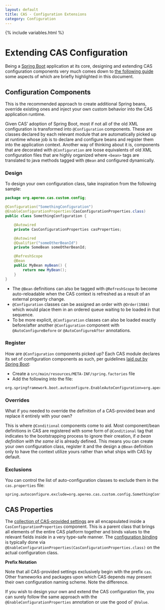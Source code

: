 ```yaml
---
layout: default
title: CAS - Configuration Extensions
category: Configuration
---
```


{% include variables.html %}

# Extending CAS Configuration

Being a [Spring Boot](https://github.com/spring-projects/spring-boot) application at its core, designing and extending CAS configuration components very much comes down to [the following guide](https://docs.spring.io/spring-boot/docs/current/reference/html/boot-features-developing-auto-configuration.html) some aspects of which are briefly highlighted in this document.

## Configuration Components

This is the recommended approach to create additional Spring beans, override existing ones and inject your own custom behavior into the CAS application runtime.

Given CAS’ adoption of Spring Boot, most if not all of the old XML configuration is transformed into `@Configuration` components. These are classes declared by each relevant module that are automatically picked up at runtime whose job is to declare and configure beans and register them into the application context. Another way of thinking about it is, components that are decorated with `@Configuration` are loose equivalents of old XML configuration files that are highly organized where `<bean>` tags are translated to java methods tagged with `@Bean` and configured dynamically.

### Design

To design your own configuration class, take inspiration from the following sample:

```java
package org.apereo.cas.custom.config;

@Configuration("SomethingConfiguration")
@EnableConfigurationProperties(CasConfigurationProperties.class)
public class SomethingConfiguration {

    @Autowired
    private CasConfigurationProperties casProperties;

    @Autowired
    @Qualifier("someOtherBeanId")
    private SomeBean someOtherBeanId;

    @RefreshScope
    @Bean
    public MyBean myBean() {
        return new MyBean();
    }
} 
```

- The `@Bean` definitions can also be tagged with `@RefreshScope` to become auto-reloadable when the CAS context is refreshed as a result of an external property change.
- `@Configuration` classes can be assigned an order with `@Order(1984)` which would place them in an ordered queue waiting to be loaded in that sequence.
- To be more explicit, `@Configuration` classes can also be loaded exactly before/after another `@Configuration` component with `@AutoConfigureBefore` or `@AutoConfigureAfter` annotations.

### Register

How are `@Configuration` components picked up? Each CAS module declares its set of configuration components as such, per guidelines [laid out by Spring Boot](https://docs.spring.io/spring-boot/docs/current/reference/html/boot-features-developing-auto-configuration.html):

- Create a `src/main/resources/META-INF/spring.factories` file
- Add the following into the file:

```properties
org.springframework.boot.autoconfigure.EnableAutoConfiguration=org.apereo.cas.custom.config.SomethingConfiguration
```

### Overrides

What if you needed to override the definition of a CAS-provided bean and replace it entirely with your own?

This is where `@Conditional` components come to aid. Most component/bean definitions in CAS are registered with some form of `@Conditional` tag that indicates to the bootstrapping process to ignore their creation, if *a bean definition with the same id* is already defined. This means you can create your own configuration class, register it and the design a `@Bean` definition only to have the context utilize yours rather than what ships with CAS by default.

### Exclusions

You can control the list of auto-configuration classes to exclude them in the `cas.properties` file:

```properties
spring.autoconfigure.exclude=org.apereo.cas.custom.config.SomethingConfiguration
```

## CAS Properties

The [collection of CAS-provided settings](Configuration-Properties.html) are all encapsulated inside a `CasConfigurationProperties` component. This is a parent class that brings all elements of the entire CAS platform together and binds values to the relevant fields inside in a very type-safe manner. The [configuration binding](Configuration-Server-Management.html) is typically done via `@EnableConfigurationProperties(CasConfigurationProperties.class)` on the actual configuration class. 

<div class="alert alert-info"><strong>Prefix Notation</strong><p>Note that all CAS-provided settings exclusively begin with the prefix <code>cas</code>. Other frameworks and packages upon which CAS depends may present their own configuration naming scheme. Note the difference.</p></div>

If you wish to design your own and extend the CAS configuration file, you can surely follow the same approach with the `@EnableConfigurationProperties` annotation or use the good ol' `@Value`.

